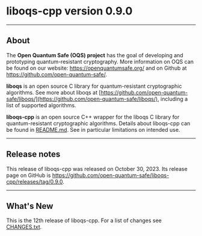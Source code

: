# liboqs-cpp version 0.9.0

---

## About

The **Open Quantum Safe (OQS) project** has the goal of developing and
prototyping quantum-resistant cryptography. More information on OQS can be found
on our website: https://openquantumsafe.org/ and on Github
at https://github.com/open-quantum-safe/.

**liboqs** is an open source C library for quantum-resistant cryptographic
algorithms. See more about liboqs
at [https://github.com/open-quantum-safe/liboqs/](https://github.com/open-quantum-safe/liboqs/),
including a list of supported algorithms.

**liboqs-cpp** is an open source C++ wrapper for the liboqs C library for
quantum-resistant cryptographic algorithms. Details about liboqs-cpp can be
found
in [README.md](https://github.com/open-quantum-safe/liboqs-cpp/blob/main/README.md).
See in particular limitations on intended use.

---

## Release notes

This release of liboqs-cpp was released on October 30, 2023. Its release page
on GitHub is https://github.com/open-quantum-safe/liboqs-cpp/releases/tag/0.9.0.

---

## What's New

This is the 12th release of liboqs-cpp. For a list of changes
see [CHANGES.txt](https://github.com/open-quantum-safe/liboqs-cpp/blob/main/CHANGES.txt).
